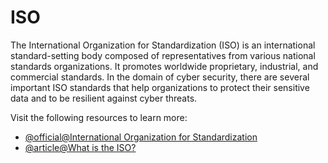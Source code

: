 # ISO

The International Organization for Standardization (ISO) is an international standard-setting body composed of representatives from various national standards organizations. It promotes worldwide proprietary, industrial, and commercial standards. In the domain of cyber security, there are several important ISO standards that help organizations to protect their sensitive data and to be resilient against cyber threats.

Visit the following resources to learn more:

- [@official@International Organization for Standardization](https://www.iso.org/home.html)
- [@article@What is the ISO?](https://www.techtarget.com/searchdatacenter/definition/ISO#:~:text=ISO%20(International%20Organization%20for%20Standardization)%20is%20a%20worldwide,federation%20of%20national%20standards%20bodies.)